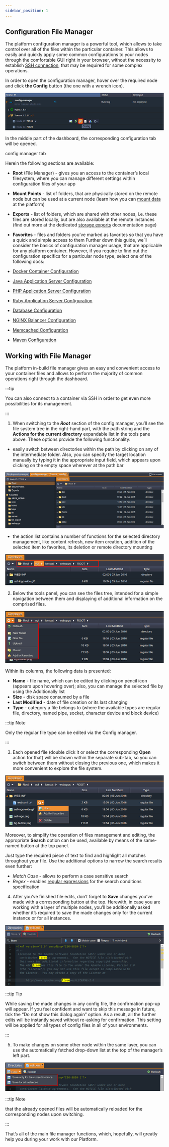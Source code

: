 ```yaml
---
sidebar_position: 1
---
```


## Configuration File Manager

The platform configuration manager is a powerful tool, which allows to take control over all of the files within the particular container. This allows to easily and quickly apply some common configurations to your nodes through the comfortable GUI right in your browser, without the necessity to establish [SSH connection](https://cloudmydc.com/), that may be required for some complex operations.

In order to open the configuration manager, hover over the required node and click **the Config** button (the one with a wrench icon).

<div style={{
    display:'flex',
    justifyContent: 'center',
    margin: '0 0 1rem 0'
}}>

![Locale Dropdown](./img/ConfigurationFileManager/1.png)

</div>

In the middle part of the dashboard, the corresponding configuration tab will be opened.

config manager tab

Herein the following sections are available:

- **Root** (File Manager) - gives you an access to the container’s local filesystem, where you can manage different settings within configuration files of your app
- **Mount Points** - list of folders, that are physically stored on the remote node but can be used at a current node (learn how you can [mount data](https://cloudmydc.com/) at the platform)
- **Exports** - list of folders, which are shared with other nodes, i.e. these files are stored locally, but are also available at the remote instances (find out more at the dedicated [storage exports](https://cloudmydc.com/) documentation page)
- **Favorites** - files and folders you’ve marked as favorites so that you have a quick and simple access to them
  Further down this guide, we’ll consider the basics of configuration manager usage, that are applicable for any platform container. However, if you require to find out the configuration specifics for a particular node type, select one of the following docs:

- [Docker Container Configuration](https://cloudmydc.com/)
- [Java Application Server Configuration](https://cloudmydc.com/)
- [PHP Application Server Configuration](https://cloudmydc.com/)
- [Ruby Application Server Configuration](https://cloudmydc.com/)
- [Database Configuration](https://cloudmydc.com/)
- [NGINX Balancer Configuration](https://cloudmydc.com/)
- [Memcached Configuration](https://cloudmydc.com/)
- [Maven Configuration](https://cloudmydc.com/)

## Working with File Manager

The platform in-build file manager gives an easy and convenient access to your container files and allows to perform the majority of common operations right through the dashboard.

:::tip

You can also connect to a container via SSH in order to get even more possibilities for its management.

:::

1. When switching to the **_Root_** section of the config manager, you’ll see the file system tree in the right-hand part, with the path string and the **Actions for the current directory** expandable list in the tools pane above. These options provide the following functionality:

- easily switch between directories within the path by clicking on any of the intermediate folder. Also, you can specify the target location manually by typing it in the appropriate input field, which appears upon clicking on the empty space wherever at the path bar

<div style={{
    display:'flex',
    justifyContent: 'center',
    margin: '0 0 1rem 0'
}}>

![Locale Dropdown](./img/ConfigurationFileManager/2.png)

</div>

- the action list contains a number of functions for the selected directory management, like content refresh, new item creation, addition of the selected item to favorites, its deletion or remote directory mounting

<div style={{
    display:'flex',
    justifyContent: 'center',
    margin: '0 0 1rem 0'
}}>

![Locale Dropdown](./img/ConfigurationFileManager/3.png)

</div>

2. Below the tools panel, you can see the files tree, intended for a simple navigation between them and displaying of additional information on the comprised files.

<div style={{
    display:'flex',
    justifyContent: 'center',
    margin: '0 0 1rem 0'
}}>

![Locale Dropdown](./img/ConfigurationFileManager/4.png)

</div>

Within its columns, the following data is presented:

- **Name** - file name, which can be edited by clicking on pencil icon (appears upon hovering over); also, you can manage the selected file by using the Additionally list
- **Size** - disk space consumed by a file
- **Last Modified** - date of file creation or its last changing
- **Type** - category a file belongs to (where the available types are regular file, directory, named pipe, socket, character device and block device)

:::tip Note

Only the regular file type can be edited via the Config manager.

:::

3. Each opened file (double click it or select the corresponding **Open** action for that) will be shown within the separate sub-tab, so you can switch between them without closing the previous one, which makes it more convenient to explore the file system.

<div style={{
    display:'flex',
    justifyContent: 'center',
    margin: '0 0 1rem 0'
}}>

![Locale Dropdown](./img/ConfigurationFileManager/5.png)

</div>

Moreover, to simplify the operation of files management and editing, the appropriate **Search** option can be used, available by means of the same-named button at the top panel.

Just type the required piece of text to find and highlight all matches throughout your file. Use the additional options to narrow the search results even further:

- _Match Case_ - allows to perform a case sensitive search
- _Regex_ - enables [regular expressions](https://cloudmydc.com/) for the search conditions specification

4. After you’ve finished file edits, don’t forget to **Save** changes you’ve made with a corresponding button at the top. Herewith, in case you are working with a layer of multiple nodes, you’ll be additionally asked whether it’s required to save the made changes only for the current instance or for all instances.

<div style={{
    display:'flex',
    justifyContent: 'center',
    margin: '0 0 1rem 0'
}}>

![Locale Dropdown](./img/ConfigurationFileManager/6.png)

</div>

:::tip Tip

While saving the made changes in any config file, the confirmation pop-up will appear. If you feel confident and want to skip this message in future, tick the “Do not show this dialog again” option. As a result, all the further edits will be instantly saved without re-asking for confirmation. This setting will be applied for all types of config files in all of your environments.

:::

5. To make changes on some other node within the same layer, you can use the automatically fetched drop-down list at the top of the manager’s left part.

<div style={{
    display:'flex',
    justifyContent: 'center',
    margin: '0 0 1rem 0'
}}>

![Locale Dropdown](./img/ConfigurationFileManager/7.png)

</div>

:::tip Note

that the already opened files will be automatically reloaded for the corresponding nodes upon switching.

:::

That’s all of the main file manager functions, which, hopefully, will greatly help you during your work with our Platform.
